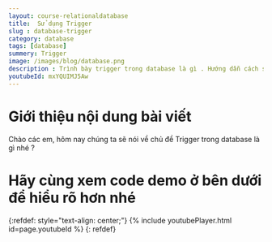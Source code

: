 ```yaml
---
layout: course-relationaldatabase
title:  Sử dụng Trigger
slug : database-trigger
category: database
tags: [database]
summery: Trigger    
image: /images/blog/database.png
description : Trình bày trigger trong database là gì . Hướng dẫn cách sử dụng trigger trong database
youtubeId: mxYQUIMJ5Aw
---
```


# **Giới thiệu nội dung bài viết**

Chào các em, hôm nay chúng ta sẽ nói về chủ đề Trigger trong database là gì nhé ?


# **Hãy cùng xem code demo ở bên dưới để hiểu rõ hơn nhé**

{:refdef: style="text-align: center;"}
{% include youtubePlayer.html id=page.youtubeId %}
{: refdef}